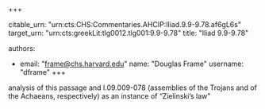 +++


citable_urn: "urn:cts:CHS:Commentaries.AHCIP:Iliad.9.9-9.78.af6gL6s"
target_urn: "urn:cts:greekLit:tlg0012.tlg001:9.9-9.78"
title: "Iliad 9.9-9.78"

authors:
- email: "frame@chs.harvard.edu"
  name: "Douglas Frame"
  username: "dframe"
+++

<p>analysis of this passage and I.09.009-078 (assemblies of the Trojans and of the Achaeans, respectively) as an instance of “Zielinski’s law”</p>